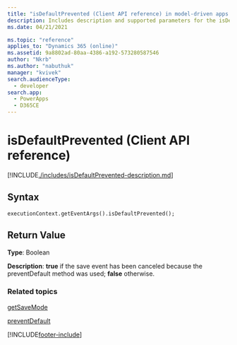 ```yaml
---
title: "isDefaultPrevented (Client API reference) in model-driven apps| MicrosoftDocs"
description: Includes description and supported parameters for the isDefaultPrevented method.
ms.date: 04/21/2021

ms.topic: "reference"
applies_to: "Dynamics 365 (online)"
ms.assetid: 9a8802ad-80aa-4386-a192-573280587546
author: "Nkrb"
ms.author: "nabuthuk"
manager: "kvivek"
search.audienceType: 
  - developer
search.app: 
  - PowerApps
  - D365CE
---
```

# isDefaultPrevented (Client API reference)



[!INCLUDE[./includes/isDefaultPrevented-description.md](./includes/isDefaultPrevented-description.md)]

## Syntax

`executionContext.getEventArgs().isDefaultPrevented();`

## Return Value

**Type**: Boolean

**Description**: **true** if the save event has been canceled because the preventDefault method was used; **false** otherwise.


### Related topics

[getSaveMode](getSaveMode.md)

[preventDefault](preventDefault.md)



[!INCLUDE[footer-include](../../../../../includes/footer-banner.md)]